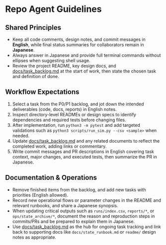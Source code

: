 # Repo Agent Guidelines

## Shared Principles
- Keep all code comments, design notes, and commit messages in **English**, while final status summaries for collaborators remain in **Japanese**.
- Always answer in Japanese and provide full terminal commands without ellipses when suggesting shell usage.
- Review the project README, key design docs, and [docs/task_backlog.md](docs/task_backlog.md) at the start of work, then state the chosen task and definition of done.

## Workflow Expectations
1. Select a task from the P0/P1 backlog, and jot down the intended deliverables (code, docs, reports) in English notes.
2. Inspect directory-level READMEs or design specs to identify dependencies and required tests before changing files.
3. After implementation, run `python3 -m pytest` and add targeted validations such as `python3 scripts/run_sim.py --csv <sample>` when needed.
4. Update [docs/task_backlog.md](docs/task_backlog.md) and any related documents to reflect the completed work, adding links or commentary.
5. Write commit messages and PR descriptions in English covering task context, major changes, and executed tests, then summarize the PR in Japanese.

## Documentation & Operations
- Remove finished items from the backlog, and add new tasks with priorities (English allowed).
- Record new operational flows or parameter changes in the README and relevant runbooks, and share a Japanese synopsis.
- When updating critical outputs such as `runs/index.csv`, `reports/*`, or `ops/state_archive/*`, document the reason and reproduction steps in commits/PRs and be prepared to explain them in Japanese.
- Use [docs/task_backlog.md](docs/task_backlog.md) as the hub for ongoing task tracking and link back to supporting docs like `docs/state_runbook.md` or `readme/` design notes as appropriate.
